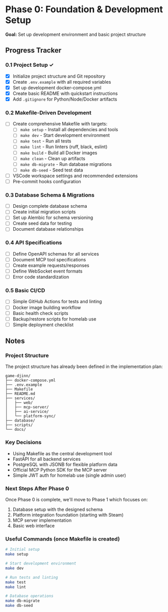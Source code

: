 # Phase 0: Foundation & Development Setup

**Goal:** Set up development environment and basic project structure

## Progress Tracker

### 0.1 Project Setup ✓
- [x] Initialize project structure and Git repository
- [x] Create `.env.example` with all required variables  
- [x] Set up development docker-compose.yml
- [x] Create basic README with quickstart instructions
- [x] Add `.gitignore` for Python/Node/Docker artifacts

### 0.2 Makefile-Driven Development
- [ ] Create comprehensive Makefile with targets:
  - [ ] `make setup` - Install all dependencies and tools
  - [ ] `make dev` - Start development environment
  - [ ] `make test` - Run all tests
  - [ ] `make lint` - Run linters (ruff, black, eslint)
  - [ ] `make build` - Build all Docker images
  - [ ] `make clean` - Clean up artifacts
  - [ ] `make db-migrate` - Run database migrations
  - [ ] `make db-seed` - Seed test data
- [ ] VSCode workspace settings and recommended extensions
- [ ] Pre-commit hooks configuration

### 0.3 Database Schema & Migrations
- [ ] Design complete database schema
- [ ] Create initial migration scripts
- [ ] Set up Alembic for schema versioning
- [ ] Create seed data for testing
- [ ] Document database relationships

### 0.4 API Specifications
- [ ] Define OpenAPI schemas for all services
- [ ] Document MCP tool specifications
- [ ] Create example requests/responses
- [ ] Define WebSocket event formats
- [ ] Error code standardization

### 0.5 Basic CI/CD
- [ ] Simple GitHub Actions for tests and linting
- [ ] Docker image building workflow
- [ ] Basic health check scripts
- [ ] Backup/restore scripts for homelab use
- [ ] Simple deployment checklist

## Notes

### Project Structure
The project structure has already been defined in the implementation plan:
```
game-djinn/
├── docker-compose.yml
├── .env.example
├── Makefile
├── README.md
├── services/
│   ├── web/
│   ├── mcp-server/
│   ├── ai-service/
│   └── platform-sync/
├── database/
├── scripts/
└── docs/
```

### Key Decisions
- Using Makefile as the central development tool
- FastAPI for all backend services
- PostgreSQL with JSONB for flexible platform data
- Official MCP Python SDK for the MCP server
- Simple JWT auth for homelab use (single admin user)

### Next Steps After Phase 0
Once Phase 0 is complete, we'll move to Phase 1 which focuses on:
1. Database setup with the designed schema
2. Platform integration foundation (starting with Steam)
3. MCP server implementation
4. Basic web interface

### Useful Commands (once Makefile is created)
```bash
# Initial setup
make setup

# Start development environment
make dev

# Run tests and linting
make test
make lint

# Database operations
make db-migrate
make db-seed
```